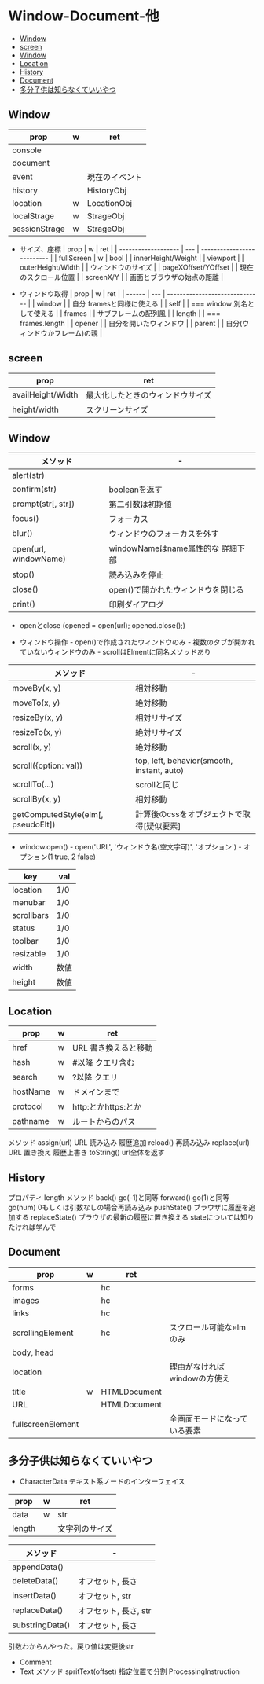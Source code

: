 # Window-Document-他

- [Window](#window)
- [screen](#screen)
- [Window](#window-1)
- [Location](#location)
- [History](#history)
- [Document](#document)
- [多分子供は知らなくていいやつ](#多分子供は知らなくていいやつ)

## Window
| prop          | w   | ret            |
| ------------- | --- | -------------- |
| console       |     |
| document      |     |
| event         |     | 現在のイベント |
| history       |     | HistoryObj     |
| location      | w   | LocationObj    |
| localStrage   | w   | StrageObj      |
| sessionStrage | w   | StrageObj      |

* サイズ、座標
| prop                | w   | ret                        |
| ------------------- | --- | -------------------------- |
| fullScreen          | w   | bool                       |
| innerHeight/Weight  |     | viewport                   |
| outerHeight/Width   |     | ウィンドウのサイズ         |
| pageXOffset/YOffset |     | 現在のスクロール位置       |
| screenX/Y           |     | 画面とブラウザの始点の距離 |

* ウィンドウ取得
| prop   | w   | ret                            |
| ------ | --- | ------------------------------ |
| window |     | 自分 framesと同様に使える      |
| self   |     | === window 別名として使える    |
| frames |     | サブフレームの配列風           |
| length |     | === frames.length              |
| opener |     | 自分を開いたウィンドウ         |
| parent |     | 自分(ウィンドウかフレーム)の親 |

## screen
| prop              | ret                              |
| ----------------- | -------------------------------- |
| availHeight/Width | 最大化したときのウィンドウサイズ |
| height/width      | スクリーンサイズ                 |

## Window
| メソッド              | -                                  |
| --------------------- | ---------------------------------- |
| alert(str)            |
| confirm(str)          | booleanを返す                      |
| prompt(str[, str])    | 第二引数は初期値                   |
| focus()               | フォーカス                         |
| blur()                | ウィンドウのフォーカスを外す       |
| open(url, windowName) | windowNameはname属性的な 詳細下部  |
| stop()                | 読み込みを停止                     |
| close()               | open()で開かれたウィンドウを閉じる |
| print()               | 印刷ダイアログ                     |

* openとclose
(opened = open(url); opened.close();)

* ウィンドウ操作
\- open()で作成されたウィンドウのみ
\- 複数のタブが開かれていないウィンドウのみ
\- scrollはElmentに同名メソッドあり

| メソッド                           | -                                          |
| ---------------------------------- | ------------------------------------------ |
| moveBy(x, y)                       | 相対移動                                   |
| moveTo(x, y)                       | 絶対移動                                   |
| resizeBy(x, y)                     | 相対リサイズ                               |
| resizeTo(x, y)                     | 絶対リサイズ                               |
| scroll(x, y)                       | 絶対移動                                   |
| scroll({option: val})              | top, left, behavior(smooth, instant, auto) |
| scrollTo(...)                      | scrollと同じ                               |
| scrollBy(x, y)                     | 相対移動                                   |
| getComputedStyle(elm[, pseudoElt]) | 計算後のcssをオブジェクトで取得[疑似要素]  |

* window.open()
\- open('URL', 'ウィンドウ名(空文字可)', 'オプション')
\- オプション(1 true, 2 false)

| key        | val  |
| ---------- | ---- |
| location   | 1/0  |
| menubar    | 1/0  |
| scrollbars | 1/0  |
| status     | 1/0  |
| toolbar    | 1/0  |
| resizable  | 1/0  |
| width      | 数値 |
| height     | 数値 |

## Location
| prop     | w   | ret                  |
| -------- | --- | -------------------- |
| href     | w   | URL 書き換えると移動 |
| hash     | w   | #以降 クエリ含む     |
| search   | w   | ?以降 クエリ         |
| hostName | w   | ドメインまで         |
| protocol | w   | http:とかhttps:とか  |
| pathname | w   | ルートからのパス     |

メソッド
  assign(url)   URL 読み込み 履歴追加
  reload()      再読み込み
  replace(url)  URL 置き換え 履歴上書き
  toString()    url全体を返す

## History
プロパティ
  length
メソッド
  back()          go(-1)と同等
  forward()       go(1)と同等
  go(num)         0もしくは引数なしの場合再読み込み
  pushState()     ブラウザに履歴を追加する
  replaceState()  ブラウザの最新の履歴に置き換える
    stateについては知りたければ学んで


## Document
| prop              | w   | ret          |                              |
| ----------------- | --- | ------------ | ---------------------------- |
| forms             |     | hc           |
| images            |     | hc           |
| links             |     | hc           |
| scrollingElement  |     | hc           | スクロール可能なelmのみ      |
| body, head        |
| location          |     |              | 理由がなければwindowの方使え |
| title             | w   | HTMLDocument |
| URL               |     | HTMLDocument |
| fullscreenElement |     |              | 全画面モードになっている要素 |

## 多分子供は知らなくていいやつ
* CharacterData テキスト系ノードのインターフェイス

| prop   | w   | ret            |
| ------ | --- | -------------- |
| data   | w   | str            |
| length |     | 文字列のサイズ |

| メソッド        | -                     |
| --------------- | --------------------- |
| appendData()    |
| deleteData()    | オフセット, 長さ      |
| insertData()    | オフセット, str       |
| replaceData()   | オフセット, 長さ, str |
| substringData() | オフセット, 長さ      |

引数わからんやった。戻り値は変更後str

* Comment
* Text
メソッド spritText(offset) 指定位置で分割
ProcessingInstruction
